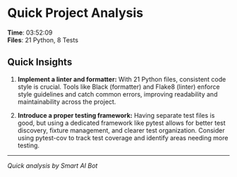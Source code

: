 # Quick Project Analysis

**Time**: 03:52:09  
**Files**: 21 Python, 8 Tests

## Quick Insights

1.  **Implement a linter and formatter:** With 21 Python files, consistent code style is crucial. Tools like Black (formatter) and Flake8 (linter) enforce style guidelines and catch common errors, improving readability and maintainability across the project.

2.  **Introduce a proper testing framework:** Having separate test files is good, but using a dedicated framework like pytest allows for better test discovery, fixture management, and clearer test organization. Consider using pytest-cov to track test coverage and identify areas needing more testing.


---
*Quick analysis by Smart AI Bot*

